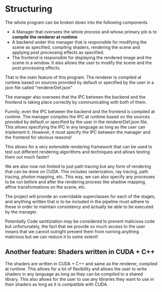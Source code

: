 # Structuring

The whole program can be broken down into the following components

- A Manager that oversees the whole process and whose primary job is to **compile the renderer at runtime**
- A backend under this manager that is responsible for modifying the scene as specified, compiling shaders, rendering the scene and applying post processing effects as specified.
- The frontend is responsible for displaying the rendered image and the scene in a window. It also allows the user to modify the scene and the post processing effects.

That is the main feature of this program. The renderer is compiled at runtime based on sources provided by default or specified by the user in a json file called "rendererDef.json"

The manager also oversees that the IPC between the backend and the frontend is taking place correctly by communicating with both of them. 

Funnily, even the IPC between the backend and the frontend is compiled at runtime. The manager compiles the IPC at runtime based on the sources provided by default or specified by the user in the rendererDef.json file. This allows specifying the IPC in any language as long as the user can implement it. However, it must specify the IPC between the manager and the frontend for obvious reasons!

This allows for a very extensible rendering framework that can be used to test out different rendering algorithms and techniques and allows testing them out much faster!

We are also now not limited to just path tracing but any form of rendering that can be done on CUDA. This includes rasterization, ray tracing, path tracing, photon mapping, etc. This way, we can also specify any processes to be run before and after the rendering process like shadow mapping, affine transformations on the scene, etc.

The project will provide an overridable superclasses for each of the stages, and anything written that is to be included in the pipeline must adhere to these in order to maintain consistency and actually be able to be executed by the manager.

Potentially Code sanitiziation may be considered to prevent malicious code but unfortunately, the fact that we provide so much access to the user means that we cannot outright prevent them from running anything malicious but we can reduce it to some extent!

## Another feature: Shaders written in CUDA + C++
 
The shaders are written in CUDA + C++ and same as the renderer, compiled at runtime. This allows for a lot of flexibility and allows the user to write shaders in any language as long as they can be compiled to a shared library. This also allows for the user to use any libraries they want to use in their shaders as long as it is compatible with CUDA. 